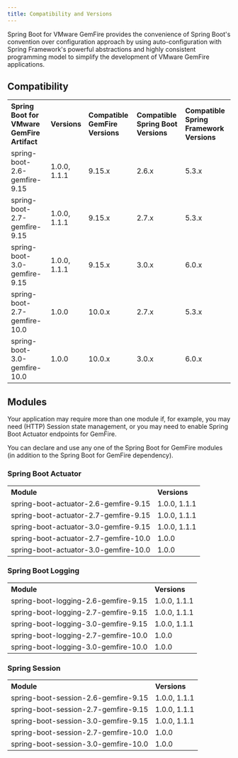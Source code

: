 ```yaml
---
title: Compatibility and Versions
---
```


Spring Boot for VMware GemFire provides the convenience of Spring Boot's convention over configuration approach by using auto-configuration with Spring Framework's powerful abstractions and highly consistent programming model to simplify the development of VMware GemFire applications.

## Compatibility

<table>
   <tr>
      <th style="text-align: left">Spring Boot for VMware GemFire Artifact</th>
      <th style="text-align: left">Versions</th>
      <th style="text-align: left">Compatible GemFire Versions</th>
      <th style="text-align: left">Compatible Spring Boot Versions</th>
      <th style="text-align: left">Compatible Spring Framework Versions</th>
   </tr>
   <tr>
      <td>spring-boot-2.6-gemfire-9.15</td>
      <td>1.0.0, 1.1.1</td>
      <td>9.15.x</td>
      <td>2.6.x</td>
      <td>5.3.x</td>
   </tr>
      <td>spring-boot-2.7-gemfire-9.15</td>
      <td>1.0.0, 1.1.1</td>
      <td>9.15.x</td>
      <td>2.7.x</td>
      <td>5.3.x</td>
   <tr>
      <td>spring-boot-3.0-gemfire-9.15</td>
      <td>1.0.0, 1.1.1</td>
      <td>9.15.x</td>
      <td>3.0.x</td>
      <td>6.0.x</td>
   </tr>
   <tr>
      <td>spring-boot-2.7-gemfire-10.0</td>
      <td>1.0.0</td>
      <td>10.0.x</td>
      <td>2.7.x</td>
      <td>5.3.x</td>
   </tr>
   <tr>
      <td>spring-boot-3.0-gemfire-10.0</td>
      <td>1.0.0</td>
      <td>10.0.x</td>
      <td>3.0.x</td>
      <td>6.0.x</td>
   </tr>
</table>


## Modules
Your application may require more than one module if, for example, you may need (HTTP) Session state management, or you may need to enable Spring Boot Actuator endpoints for GemFire.

You can declare and use any one of the Spring Boot for GemFire modules (in addition to the Spring Boot for GemFire dependency).  

### Spring Boot Actuator
<table>
   <tr>
      <th style="text-align: left">Module</th>
      <th style="text-align: left">Versions</th>
   </tr>
   <tr>
      <td>spring-boot-actuator-2.6-gemfire-9.15</td>
      <td>1.0.0, 1.1.1</td>
   </tr>
      <td>spring-boot-actuator-2.7-gemfire-9.15</td>
      <td>1.0.0, 1.1.1</td>
   <tr>
      <td>spring-boot-actuator-3.0-gemfire-9.15</td>
      <td>1.0.0, 1.1.1</td>
   </tr>
   <tr>
      <td>spring-boot-actuator-2.7-gemfire-10.0</td>
      <td>1.0.0</td>
   </tr>
   <tr>
      <td>spring-boot-actuator-3.0-gemfire-10.0</td>
      <td>1.0.0</td>
   </tr>
</table>

### Spring Boot Logging
<table>
   <tr>
      <th style="text-align: left">Module</th>
      <th style="text-align: left">Versions</th>
   </tr>
   <tr>
      <td>spring-boot-logging-2.6-gemfire-9.15</td>
      <td>1.0.0, 1.1.1</td>
   </tr>
      <td>spring-boot-logging-2.7-gemfire-9.15</td>
      <td>1.0.0, 1.1.1</td>
   <tr>
      <td>spring-boot-logging-3.0-gemfire-9.15</td>
      <td>1.0.0, 1.1.1</td>
   </tr>
   <tr>
      <td>spring-boot-logging-2.7-gemfire-10.0</td>
      <td>1.0.0</td>
   </tr>
   <tr>
      <td>spring-boot-logging-3.0-gemfire-10.0</td>
      <td>1.0.0</td>
   </tr>
</table>

### Spring Session 
<table>
   <tr>
      <th style="text-align: left">Module</th>
      <th style="text-align: left">Versions</th>
   </tr>
   <tr>
      <td>spring-boot-session-2.6-gemfire-9.15</td>
      <td>1.0.0, 1.1.1</td>
   </tr>
      <td>spring-boot-session-2.7-gemfire-9.15</td>
      <td>1.0.0, 1.1.1</td>
   <tr>
      <td>spring-boot-session-3.0-gemfire-9.15</td>
      <td>1.0.0, 1.1.1</td>
   </tr>
   <tr>
      <td>spring-boot-session-2.7-gemfire-10.0</td>
      <td>1.0.0</td>
   </tr>
   <tr>
      <td>spring-boot-session-3.0-gemfire-10.0</td>
      <td>1.0.0</td>
   </tr>
</table>